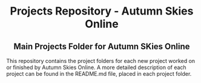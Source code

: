 # <div align="center"> **Projects Repository - Autumn Skies Online** </div>

##  <div align="center"> Main Projects Folder for Autumn SKies Online </div>

This repository contains the project folders for each new project worked on or finished by Autumn Skies Online. A more detailed description of each project can be found in the README.md file, placed in each project folder. 
